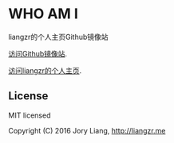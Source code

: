 WHO AM I
===
liangzr的个人主页Github镜像站

[访问Github镜像站](htpps://liangzr.github.io).

[访问liangzr的个人主页](http://liangzr.me).

## License

MIT licensed

Copyright (C) 2016  Jory Liang, http://liangzr.me